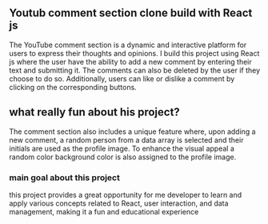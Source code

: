 ## Youtub comment section clone build with React js

The YouTube comment section is a dynamic and interactive platform for users to express their thoughts and opinions. I build this project using React js where the user have the ability to add a new comment by entering their text and submitting it. The comments can also be deleted by the user if they choose to do so. Additionally, users can like or dislike a comment by clicking on the corresponding buttons.

## what really fun about his project?

The comment section also includes a unique feature where, upon adding a new comment, a random person from a data array is selected and their initials are used as the profile image. To enhance the visual appeal a random color background color is also assigned to the profile image.

### main goal about this project

this project provides a great opportunity for me developer to learn and apply various concepts related to React, user interaction, and data management, making it a fun and educational experience
